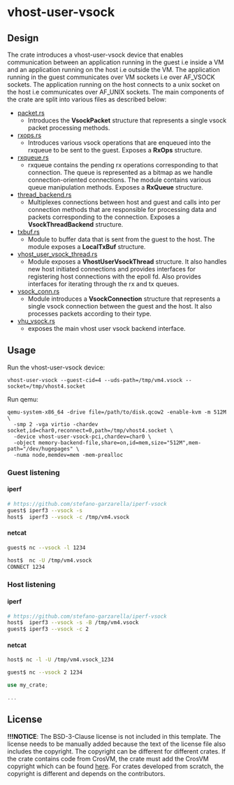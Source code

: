 # vhost-user-vsock

## Design

The crate introduces a vhost-user-vsock device that enables communication between an
application running in the guest i.e inside a VM and an application running on the
host i.e outside the VM. The application running in the guest communicates over VM
sockets i.e over AF_VSOCK sockets. The application running on the host connects to a
unix socket on the host i.e communicates over AF_UNIX sockets. The main components of
the crate are split into various files as described below:

- [packet.rs](src/packet.rs)
  - Introduces the **VsockPacket** structure that represents a single vsock packet
  processing methods.
- [rxops.rs](src/rxops.rs)
  - Introduces various vsock operations that are enqueued into the rxqueue to be sent to the
  guest. Exposes a **RxOps** structure.
- [rxqueue.rs](src/rxqueue.rs)
  - rxqueue contains the pending rx operations corresponding to that connection. The queue is
  represented as a bitmap as we handle connection-oriented connections. The module contains
  various queue manipulation methods. Exposes a **RxQueue** structure.
- [thread_backend.rs](src/thread_backend.rs)
  - Multiplexes connections between host and guest and calls into per connection methods that
  are responsible for processing data and packets corresponding to the connection. Exposes a
  **VsockThreadBackend** structure.
- [txbuf.rs](src/txbuf.rs)
  - Module to buffer data that is sent from the guest to the host. The module exposes a **LocalTxBuf**
  structure.
- [vhost_user_vsock_thread.rs](src/vhost_user_vsock_thread.rs)
  - Module exposes a **VhostUserVsockThread** structure. It also handles new host initiated
  connections and provides interfaces for registering host connections with the epoll fd. Also
  provides interfaces for iterating through the rx and tx queues.
- [vsock_conn.rs](src/vsock_conn.rs)
  - Module introduces a **VsockConnection** structure that represents a single vsock connection
  between the guest and the host. It also processes packets according to their type.
- [vhu_vsock.rs](src/lib.rs)
  - exposes the main vhost user vsock backend interface.

## Usage

Run the vhost-user-vsock device:
```
vhost-user-vsock --guest-cid=4 --uds-path=/tmp/vm4.vsock --socket=/tmp/vhost4.socket
```

Run qemu:

```
qemu-system-x86_64 -drive file=/path/to/disk.qcow2 -enable-kvm -m 512M \
  -smp 2 -vga virtio -chardev socket,id=char0,reconnect=0,path=/tmp/vhost4.socket \
  -device vhost-user-vsock-pci,chardev=char0 \
  -object memory-backend-file,share=on,id=mem,size="512M",mem-path="/dev/hugepages" \
  -numa node,memdev=mem -mem-prealloc
```

### Guest listening

#### iperf

```sh
# https://github.com/stefano-garzarella/iperf-vsock
guest$ iperf3 --vsock -s
host$  iperf3 --vsock -c /tmp/vm4.vsock
```

#### netcat

```sh
guest$ nc --vsock -l 1234

host$  nc -U /tmp/vm4.vsock
CONNECT 1234
```

### Host listening

#### iperf

```sh
# https://github.com/stefano-garzarella/iperf-vsock
host$  iperf3 --vsock -s -B /tmp/vm4.vsock
guest$ iperf3 --vsock -c 2
```

#### netcat

```sh
host$ nc -l -U /tmp/vm4.vsock_1234

guest$ nc --vsock 2 1234
```

```rust
use my_crate;

...
```

## License

**!!!NOTICE**: The BSD-3-Clause license is not included in this template.
The license needs to be manually added because the text of the license file
also includes the copyright. The copyright can be different for different
crates. If the crate contains code from CrosVM, the crate must add the
CrosVM copyright which can be found
[here](https://chromium.googlesource.com/chromiumos/platform/crosvm/+/master/LICENSE).
For crates developed from scratch, the copyright is different and depends on
the contributors.
